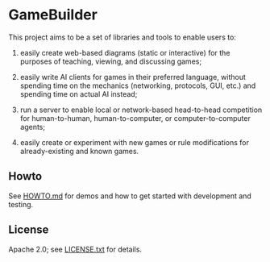 # GameBuilder

This project aims to be a set of libraries and tools to enable users to:

1. easily create web-based diagrams (static or interactive) for the purposes of
   teaching, viewing, and discussing games;

2. easily write AI clients for games in their preferred language, without
   spending time on the mechanics (networking, protocols, GUI, etc.)
   and spending time on actual AI instead;

3. run a server to enable local or network-based head-to-head competition for
   human-to-human, human-to-computer, or computer-to-computer agents;

4. easily create or experiment with new games or rule modifications for
   already-existing and known games.

## Howto

See [HOWTO.md](HOWTO.md) for demos and how to get started with development and
testing.

## License

Apache 2.0; see [LICENSE.txt](LICENSE.txt) for details.
